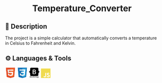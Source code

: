 <h1 align="center">Temperature_Converter</h1>

<h2> 📄 Description</h2>
The project is a simple calculator that automatically converts a temperature in Celsius to Fahrenheit and Kelvin.

<h2> ⚙ Languages & Tools</h2>
<div>
  <img src="https://github.com/devicons/devicon/blob/master/icons/html5/html5-original.svg" width="35px" />
  <img src="https://github.com/devicons/devicon/blob/master/icons/css3/css3-original.svg" width="35px" />
  <img src="https://github.com/devicons/devicon/blob/master/icons/bootstrap/bootstrap-plain-wordmark.svg" width="35px" />
  <img src="https://github.com/devicons/devicon/blob/master/icons/javascript/javascript-plain.svg" width="32px"  />
</div>

